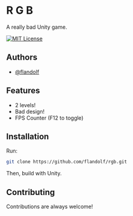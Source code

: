 
# R G B

A really bad Unity game.


[![MIT License](https://img.shields.io/badge/License-MIT-green.svg)](https://choosealicense.com/licenses/mit/)

## Authors

- [@flandolf](https://www.github.com/flandolf)


## Features

- 2 levels!
- Bad design!
- FPS Counter (F12 to toggle)


## Installation
Run: 
```bash
git clone https://github.com/flandolf/rgb.git
```
Then, build with Unity.

## Contributing

Contributions are always welcome!

